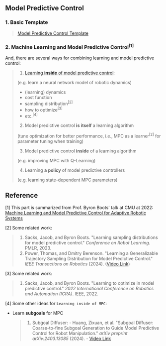 <!--<script src="https://cdnjs.cloudflare.com/ajax/libs/mathjax/2.7.7/MathJax.js?config=TeX-AMS_HTML"></script>
Sample:
$$
E = mc^2
$$
-->
## Model Predictive Control
### 1. Basic Template
> [Model Predictive Control Template](basic_template/README.md)

### 2. Machine Learning and Model Predictive Control<sup>[1]</sup>
And, there are several ways for combining learning and model predictive control:
> 1. [Learning __inside__ of model predictive control](learning_inside_mpc/README.md):
> 
> 	(e.g. learn a neural network model of robotic dynamics)
> 
> 	- (learning) dynamics
> 	- cost function
> 	- sampling distribution<sup>[2]</sup>
> 	- how to optimize<sup>[3]</sup>
> 	- etc.<sup>[4]</sup>
> 
> 2. Model predictive control __is__ __itself__ a learning algorithm
> 
> 	(tune optimization for better performance, i.e., MPC as a learner<sup>[2]</sup> for parameter tuning when training)
> 
> 3. Model predictive control __inside__ of a learning algorithm
> 
> 	(e.g. improving MPC with Q-Learning)
> 
> 4. Learning __a__ __policy__ of model predictive controllers
> 
> 	(e.g. learning state-dependent MPC parameters)

## Reference
[1] This part is summarized from Prof. Byron Boots' talk at CMU at 2022: [Machine Learning and Model Predictive Control for Adaptive Robotic Systems](https://www.youtube.com/watch?v=1PObAZkeQeY&t=187s)


[2] Some related work:
> 1. Sacks, Jacob, and Byron Boots. "Learning sampling distributions for model predictive control." _Conference_ _on_ _Robot_ _Learning_. PMLR, 2023.
> 2. Power, Thomas, and Dmitry Berenson. "Learning a Generalizable Trajectory Sampling Distribution for Model Predictive Control." _IEEE_ _Transactions_ _on_ _Robotics_ (2024). ([Video Link](https://www.youtube.com/watch?v=AT0FmJlWRSI))

[3] Some related work:
> 1. Sacks, Jacob, and Byron Boots. "Learning to optimize in model predictive control." _2022_ _International_ _Conference_ _on_ _Robotics_ _and_ _Automation_ _(ICRA)_. IEEE, 2022.

[4] Some other ideas for `Learning inside of MPC`:

- Learn __subgoals__ for MPC
	
	> 1. Subgoal Diffuser:
		- Huang, Zixuan, et al. "Subgoal Diffuser: Coarse-to-fine Subgoal Generation to Guide Model Predictive Control for Robot Manipulation." _arXiv_ _preprint_ _arXiv:2403.13085_ (2024).
		- [Video Link](https://www.youtube.com/watch?v=M0gmBtzZKwM)

